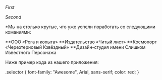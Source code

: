 *First*

*Second*


*Мы на столько крутые, что уже успели поработать со следующими команиями:

**ООО «Рога и копыта»
**Издательство «Читый лист»
**Космопорт «Черезтерновый Кзвёздный»
**Дизайн-студия имени Слишком Известного Персонажа

Ниже пример кода из нашего приложения:

.selector {
  font-family: "Awesome", Arial, sans-serif;
  color: red;
}